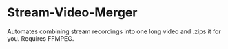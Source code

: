 # Stream-Video-Merger
Automates combining stream recordings into one long video and .zips it for you. Requires FFMPEG.
